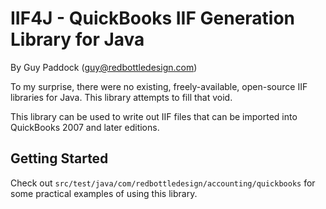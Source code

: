 # IIF4J - QuickBooks IIF Generation Library for Java
By Guy Paddock ([guy@redbottledesign.com](mailto:guy@redbottledesign.com))

To my surprise, there were no existing, freely-available, open-source IIF libraries for Java. This
library attempts to fill that void.

This library can be used to write out IIF files that can be imported into QuickBooks 2007 and later
editions.


## Getting Started
Check out `src/test/java/com/redbottledesign/accounting/quickbooks` for some practical examples of
using this library.
